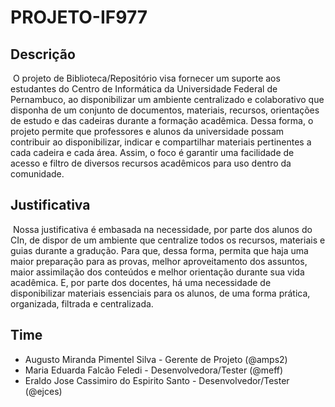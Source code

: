 # PROJETO-IF977

## Descrição
&nbsp;O projeto de Biblioteca/Repositório visa fornecer um suporte aos estudantes do Centro de Informática da Universidade Federal de Pernambuco, ao disponibilizar um ambiente centralizado e colaborativo que disponha de um conjunto de documentos, materiais, recursos, orientações de estudo e das cadeiras durante a formação acadêmica. Dessa forma, o projeto permite que professores e alunos da universidade possam contribuir ao disponibilizar, indicar e compartilhar materiais pertinentes a cada cadeira e cada área. Assim, o foco é garantir uma facilidade de acesso e filtro de diversos recursos acadêmicos para uso dentro da comunidade.

## Justificativa
&nbsp;Nossa justificativa é embasada na necessidade, por parte dos alunos do CIn, de dispor de um ambiente que centralize todos os recursos, materiais e guias durante a gradução. Para que, dessa forma, permita que haja uma maior preparação para as provas, melhor aproveitamento dos assuntos, maior assimilação dos conteúdos e melhor orientação durante sua vida acadêmica. E, por parte dos docentes, há uma necessidade de disponibilizar materiais essenciais para os alunos, de uma forma prática, organizada, filtrada e centralizada.

## Time
* Augusto Miranda Pimentel Silva - Gerente de Projeto (@amps2)
* Maria Eduarda Falcão Feledi - Desenvolvedora/Tester (@meff)
* Eraldo Jose Cassimiro do Espirito Santo - Desenvolvedor/Tester (@ejces)
